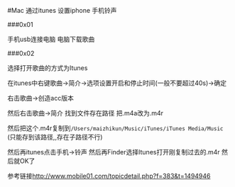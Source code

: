 #Mac 通过itunes 设置iphone 手机铃声

###0x01 

手机usb连接电脑 电脑下载歌曲

###0x02

选择打开歌曲的方式为Itunes 

在itunes中右键歌曲->简介->选项设置开启和停止时间(一般不要超过40s)->确定

右击歌曲->创造acc版本

然后右击歌曲->简介 找到文件存在路径 把.m4a改为.m4r

然后把这个.m4r复制到`/Users/maizhikun/Music/iTunes/iTunes Media/Music` (只能存到该路径,,存在子路径不行)

然后再itunes点击手机->铃声 然后再Finder选择Itunes打开刚复制过去的.m4r 然后就OK了 

参考链接<http://www.mobile01.com/topicdetail.php?f=383&t=1494946>